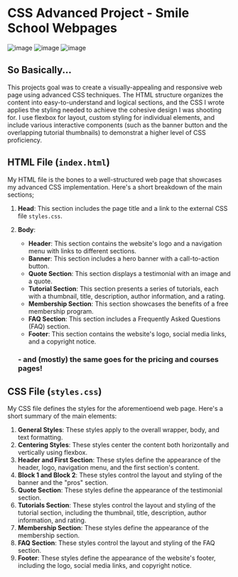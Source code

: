 # CSS Advanced Project - Smile School Webpages

![image](https://github.com/gumquat/EvanN-smileSchool.io/assets/23125776/17aefd41-1bc5-4857-98f1-7ec9fb36a624)
![image](https://github.com/gumquat/EvanN-smileSchool.io/assets/23125776/a14b1038-4c73-4399-b099-4f9fcea9c8b4)
![image](https://github.com/gumquat/EvanN-smileSchool.io/assets/23125776/eefd1e4f-1e4a-44f6-ae56-662c5a04e4de)

## So Basically...

This projects goal was to create a visually-appealing and responsive web page using advanced CSS techniques. 
The HTML structure organizes the content into easy-to-understand and logical sections, and the CSS I wrote applies the styling needed to achieve the cohesive design I was shooting for. I use flexbox for layout, custom styling for individual elements, and include various interactive components (such as the banner button and the overlapping tutorial thumbnails) to demonstrat a higher level of CSS proficiency.

## HTML File (`index.html`)

My HTML file is the bones to a well-structured web page that showcases my advanced CSS implementation. 
Here's a short breakdown of the main sections;

1. **Head**: This section includes the page title and a link to the external CSS file `styles.css`.
2. **Body**:
   - **Header**: This section contains the website's logo and a navigation menu with links to different sections.
   - **Banner**: This section includes a hero banner with a call-to-action button.
   - **Quote Section**: This section displays a testimonial with an image and a quote.
   - **Tutorial Section**: This section presents a series of tutorials, each with a thumbnail, title, description, author information, and a rating.
   - **Membership Section**: This section showcases the benefits of a free membership program.
   - **FAQ Section**: This section includes a Frequently Asked Questions (FAQ) section.
   - **Footer**: This section contains the website's logo, social media links, and a copyright notice.

   ### - and (mostly) the same goes for the pricing and courses pages!

## CSS File (`styles.css`)

My CSS file defines the styles for the aforementioend web page. 
Here's a short summary of the main elements:

1. **General Styles**: These styles apply to the overall wrapper, body, and text formatting.
2. **Centering Styles**: These styles center the content both horizontally and vertically using flexbox.
3. **Header and First Section**: These styles define the appearance of the header, logo, navigation menu, and the first section's content.
4. **Block 1 and Block 2**: These styles control the layout and styling of the banner and the "pros" section.
5. **Quote Section**: These styles define the appearance of the testimonial section.
6. **Tutorials Section**: These styles control the layout and styling of the tutorial section, including the thumbnail, title, description, author information, and rating.
7. **Membership Section**: These styles define the appearance of the membership section.
8. **FAQ Section**: These styles control the layout and styling of the FAQ section.
9. **Footer**: These styles define the appearance of the website's footer, including the logo, social media links, and copyright notice.

